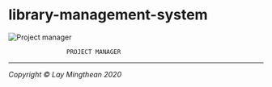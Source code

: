 # library-management-system

![Project manager](https://scontent.fpnh10-1.fna.fbcdn.net/v/t1.0-9/72560567_2514229935471414_3442531371392696320_o.jpg?_nc_cat=111&_nc_sid=7aed08&_nc_ohc=QsCObslOHuAAX_UXoSi&_nc_ht=scontent.fpnh10-1.fna&oh=6e34db7e6dbf66ed3a30d0a0859b3336&oe=5F1B452E)
```
				PROJECT MANAGER
``` 


___

*Copyright © Lay Mingthean 2020*
